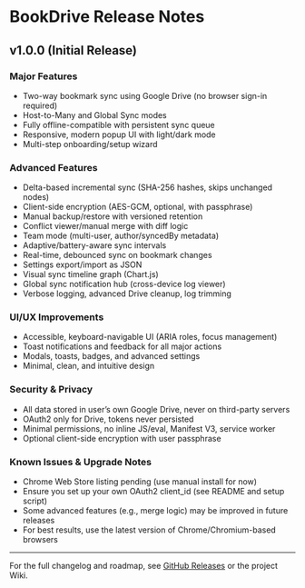 # BookDrive Release Notes

## v1.0.0 (Initial Release)

### Major Features

- Two-way bookmark sync using Google Drive (no browser sign-in required)
- Host-to-Many and Global Sync modes
- Fully offline-compatible with persistent sync queue
- Responsive, modern popup UI with light/dark mode
- Multi-step onboarding/setup wizard

### Advanced Features

- Delta-based incremental sync (SHA-256 hashes, skips unchanged nodes)
- Client-side encryption (AES-GCM, optional, with passphrase)
- Manual backup/restore with versioned retention
- Conflict viewer/manual merge with diff logic
- Team mode (multi-user, author/syncedBy metadata)
- Adaptive/battery-aware sync intervals
- Real-time, debounced sync on bookmark changes
- Settings export/import as JSON
- Visual sync timeline graph (Chart.js)
- Global sync notification hub (cross-device log viewer)
- Verbose logging, advanced Drive cleanup, log trimming

### UI/UX Improvements

- Accessible, keyboard-navigable UI (ARIA roles, focus management)
- Toast notifications and feedback for all major actions
- Modals, toasts, badges, and advanced settings
- Minimal, clean, and intuitive design

### Security & Privacy

- All data stored in user’s own Google Drive, never on third-party servers
- OAuth2 only for Drive, tokens never persisted
- Minimal permissions, no inline JS/eval, Manifest V3, service worker
- Optional client-side encryption with user passphrase

### Known Issues & Upgrade Notes

- Chrome Web Store listing pending (use manual install for now)
- Ensure you set up your own OAuth2 client_id (see README and setup script)
- Some advanced features (e.g., merge logic) may be improved in future releases
- For best results, use the latest version of Chrome/Chromium-based browsers

---

For the full changelog and roadmap, see [GitHub Releases](https://github.com/nightcodex7/bookdrive-extension/releases) or the project Wiki.

